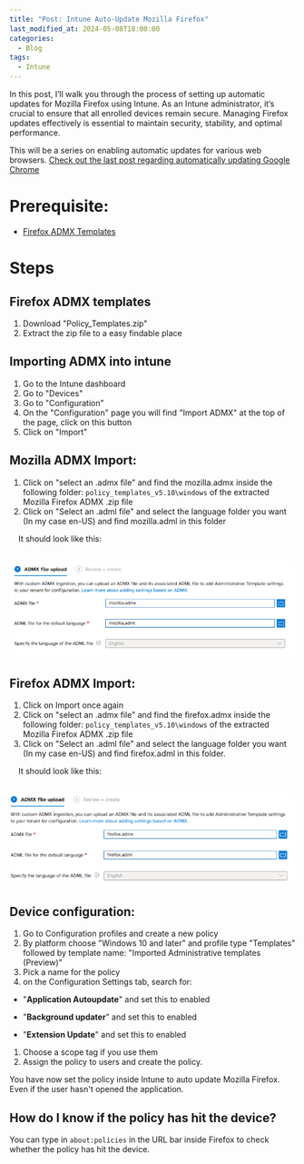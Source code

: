 ```yaml
---
title: "Post: Intune Auto-Update Mozilla Firefox"
last_modified_at: 2024-05-08T18:00:00
categories:
  - Blog
tags:
  - Intune
---
```


In this post, I’ll walk you through the process of setting up automatic updates for Mozilla Firefox using Intune. As an Intune administrator, it’s crucial to ensure that all enrolled devices remain secure. Managing Firefox updates effectively is essential to maintain security, stability, and optimal performance.

This will be a series on enabling automatic updates for various web browsers. [Check out the last post regarding automatically updating Google Chrome](https://diegoderksen.github.io/blog/Intune-Auto-Update-Google-Chrome/)
# Prerequisite:

- [Firefox ADMX Templates](https://github.com/mozilla/policy-templates/releases)

# Steps
## Firefox ADMX templates

1. Download "Policy_Templates.zip"
1. Extract the zip file to a easy findable place

## Importing ADMX into intune

1. Go to the Intune dashboard
2. Go to "Devices"
3. Go to "Configuration"
4. On the "Configuration" page you will find "Import ADMX" at the top of the page, click on this button
5. Click on "Import"

## Mozilla ADMX Import:

1. Click on "select an .admx file" and find the mozilla.admx inside the following folder: `policy_templates_v5.10\windows` of the extracted Mozilla Firefox ADMX .zip file
1. Click on "Select an .adml file" and select the language folder you want (In my case en-US) and find mozilla.adml in this folder

    It should look like this:

    ![MozillaADMX](/assets/images/Intune-Auto-Update-Browsers/Firefox/Mozilla%20ADMX%20import.png)

  

## Firefox ADMX Import:

1. Click on Import once again
1. Click on "select an .admx file" and find the firefox.admx inside the following folder: `policy_templates_v5.10\windows` of the extracted Mozilla Firefox ADMX .zip file
1. Click on "Select an .adml file" and select the language folder you want (In my case en-US) and find firefox.adml in this folder.

    It should look like this:

    ![FirefoxADMX](/assets/images/Intune-Auto-Update-Browsers/Firefox/Firefox%20ADMX%20import.png)

## Device configuration:

1. Go to Configuration profiles and create a new policy
1. By platform choose "Windows 10 and later" and profile type "Templates" followed by template name: "Imported Administrative templates (Preview)"
1. Pick a name for the policy
1. on the Configuration Settings tab, search for:

  - "**Application Autoupdate**" and set this to enabled  

  - "**Background updater**" and set this to enabled  

  - "**Extension Update**" and set this to enabled  

1. Choose a scope tag if you use them
1. Assign the policy to users and create the policy.

You have now set the policy inside Intune to auto update Mozilla Firefox. Even if the user hasn't opened the application.

  

## How do I know if the policy has hit the device?

You can type in `about:policies` in the URL bar inside Firefox to check whether the policy has hit the device.